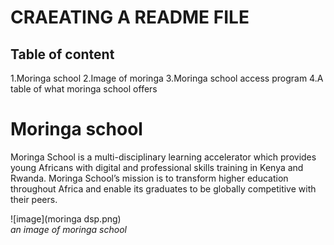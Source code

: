 # CRAEATING A README FILE

## Table of content
1.Moringa school
2.Image of moringa 
3.Moringa school access program
4.A table of what moringa school offers

# Moringa school
Moringa School is a multi-disciplinary learning accelerator which provides young Africans with digital and professional skills training in Kenya and Rwanda.
Moringa School’s mission is to transform higher education throughout Africa
and enable its graduates to be globally competitive with their peers.

![image](moringa dsp.png)   
*an image of moringa school*


